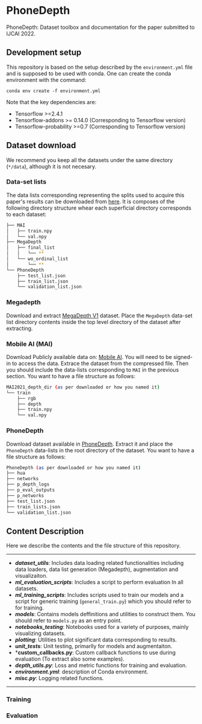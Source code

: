 # PhoneDepth
PhoneDepth: Dataset toolbox and documentation for the paper submitted to IJCAI 2022.


## Development setup
This repository is based on the setup described by the `environment.yml` file and is supposed to be used with conda. One can create the conda environment with the command: 

```
conda env create -f environment.yml
```

Note that the key dependencies are:
- Tensorflow >=2.4.1
- Tensorflow-addons >= 0.14.0 (Corresponding to Tensorflow version)
- Tensorflow-probability >=0.7 (Corresponding to Tensorflow version)


## Dataset download
We recommend you keep all the datasets under the same directory (`*/data`), although it is not necesary.

### Data-set lists
The data lists corresponding representing the splits used to acquire this paper's results can be downloaded from [here](https://drive.google.com/file/d/1uDzpz-pVIPAnabLigE1ThwF40QbhfI6-/view?usp=sharing).  It is composes of the following directory structure whear each superficial directory corresponds to each dataset:

```bash
├── MAI
│   ├── train.npy
│   └── val.npy
├── MegaDepth
│   ├── final_list
│   │   └── **
│   └── wo_ordinal_list
│       └── **
└── PhoneDepth
    ├── test_list.json
    ├── train_list.json
    └── validation_list.json
```
### Megadepth
Download and extract [MegaDepth V1](https://www.cs.cornell.edu/projects/megadepth/) dataset. Place the `MegaDepth` data-set list directory contents inside the top level directory of the dataset after extracting. 
### Mobile AI (MAI)
Download Publicly available data on: [Mobile AI](https://competitions.codalab.org/competitions/28122). You will need to be signed-in to access the data. Extrace the dataset from the compressed file. Then you should include the data-lists corresponding to `MAI` in the previous section. You want to have a file structure as follows:

```bash
MAI2021_depth_dir (as per downloaded or how you named it)
└── train
    ├── rgb
    ├── depth
    ├── train.npy
    └── val.npy
```

### PhoneDepth
Download dataset available in [PhoneDepth](placeholder). Extract it and place the `PhoneDepth` data-lists in the root directory of the dataset. You want to have a file structure as follows:

```bash
PhoneDepth (as per downloaded or how you named it)
├── hua
├── networks
├── p_depth_logs
├── p_eval_outputs
├── p_networks
├── test_list.json
├── train_lists.json
└── validation_list.json
```

## Content Description
Here we describe the contents and the file structure of this repository.
----------------------- ------------------------------------
- ***dataset_utils***: Includes data loading related functionalities including data loaders, data list generation (Megadepth), augmentation and visualizaiton.
- ***ml_evaluation_scripts***: Includes a script to perform evaluation In all datasets.
- ***ml_training_scripts***: Includes scripts used to train our models and a script for generic training (`general_train.py`) which you should refer to for training.
- ***models***: Contains models deffinitions and utilities to construct them. You should refer to `models.py` as an entry point.
- ***notebooks_testing***: Notebooks used for a variety of purposes, mainly visualizing datasets.
- ***plotting***: Utilities to plot significant data corresponding to results.
- ***unit_tests***: Unit testing, primarlly for models and augmentaiton.
- ***custom_callbacks.py**: Custom callback functions to use during evaluation (To extract also some examples).
- ***depth_utils.py***: Loss and metric functions for training and evaluation.
- ***environment.yml***: description of Conda environment.
- ***misc.py***: Logging related functions.
----------------------------------------------------------------

### Training
### Evaluation